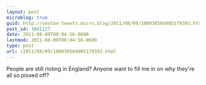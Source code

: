 ```yaml
---
layout: post
microblog: true
guid: http://vmstan-tweets.micro.blog/2011/08/09/100930564005179393.html
post_id: 3041127
date: 2011-08-09T08:04:56-0600
lastmod: 2011-08-09T08:04:56-0600
type: post
url: /2011/08/09/100930564005179393.html
---
```

People are still rioting in England? Anyone want to fill me in on why they're all so pissed off?
